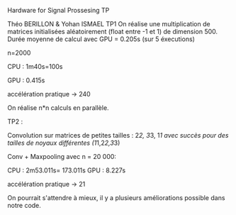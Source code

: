 Hardware for Signal Prossesing TP

Théo BERILLON & Yohan ISMAEL
TP1
On réalise une multiplication de matrices initialisées aléatoirement (float entre -1 et 1) de dimension 500.
Durée moyenne de calcul avec GPU = 0.205s (sur 5 éxecutions)


n=2000

CPU : 1m40s=100s

GPU : 0.415s

accélération pratique -> 240

On réalise n*n calculs en parallèle.

TP2 :

Convolution sur matrices de petites tailles : 2*2, 3*3, 1*1 avec succès pour des tailles de noyaux différentes (1*1,2*2,3*3)


Conv + Maxpooling avec n = 20 000:

CPU : 2m53.011s= 173.011s
GPU : 8.227s

accélération pratique -> 21

On pourrait s'attendre à mieux, il y a plusieurs améliorations possible dans notre code.
